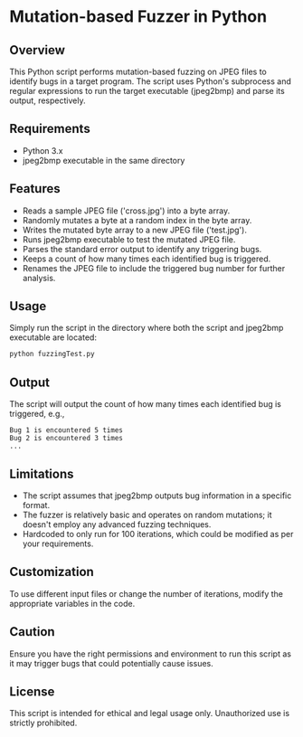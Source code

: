 # Mutation-based Fuzzer in Python

## Overview
This Python script performs mutation-based fuzzing on JPEG files to identify bugs in a target program. The script uses Python's subprocess and regular expressions to run the target executable (jpeg2bmp) and parse its output, respectively.

## Requirements
- Python 3.x
- jpeg2bmp executable in the same directory

## Features
- Reads a sample JPEG file ('cross.jpg') into a byte array.
- Randomly mutates a byte at a random index in the byte array.
- Writes the mutated byte array to a new JPEG file ('test.jpg').
- Runs jpeg2bmp executable to test the mutated JPEG file.
- Parses the standard error output to identify any triggering bugs.
- Keeps a count of how many times each identified bug is triggered.
- Renames the JPEG file to include the triggered bug number for further analysis.

## Usage
Simply run the script in the directory where both the script and jpeg2bmp executable are located:
```Python
python fuzzingTest.py
```

## Output
The script will output the count of how many times each identified bug is triggered, e.g.,
```
Bug 1 is encountered 5 times
Bug 2 is encountered 3 times
...
```

## Limitations
- The script assumes that jpeg2bmp outputs bug information in a specific format.
- The fuzzer is relatively basic and operates on random mutations; it doesn't employ any advanced fuzzing techniques.
- Hardcoded to only run for 100 iterations, which could be modified as per your requirements.

## Customization
To use different input files or change the number of iterations, modify the appropriate variables in the code.

## Caution
Ensure you have the right permissions and environment to run this script as it may trigger bugs that could potentially cause issues.

## License
This script is intended for ethical and legal usage only. Unauthorized use is strictly prohibited.


